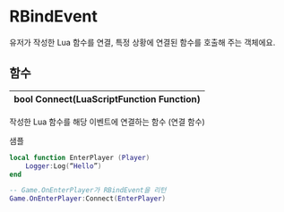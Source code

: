 # **RBindEvent**


유저가 작성한 Lua 함수를 연결, 특정 상황에 연결된 함수를 호출해 주는 객체에요. 
## **함수**

| **bool Connect(LuaScriptFunction Function)** |
| :--- |

작성한 Lua 함수를 해당 이벤트에 연결하는 함수 (연결 함수) 

샘플 

```lua
local function EnterPlayer (Player)
	Logger:Log(“Hello”)
end

-- Game.OnEnterPlayer가 RBindEvent을 리턴
Game.OnEnterPlayer:Connect(EnterPlayer)	 
```
